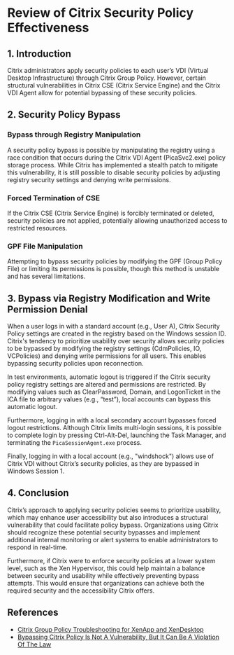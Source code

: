 # Review of Citrix Security Policy Effectiveness

## 1. Introduction
Citrix administrators apply security policies to each user’s VDI (Virtual Desktop Infrastructure) through Citrix Group Policy. However, certain structural vulnerabilities in Citrix CSE (Citrix Service Engine) and the Citrix VDI Agent allow for potential bypassing of these security policies.

## 2. Security Policy Bypass

### Bypass through Registry Manipulation
A security policy bypass is possible by manipulating the registry using a race condition that occurs during the Citrix VDI Agent (PicaSvc2.exe) policy storage process. While Citrix has implemented a stealth patch to mitigate this vulnerability, it is still possible to disable security policies by adjusting registry security settings and denying write permissions.

### Forced Termination of CSE
If the Citrix CSE (Citrix Service Engine) is forcibly terminated or deleted, security policies are not applied, potentially allowing unauthorized access to restricted resources.

### GPF File Manipulation
Attempting to bypass security policies by modifying the GPF (Group Policy File) or limiting its permissions is possible, though this method is unstable and has several limitations.

## 3. Bypass via Registry Modification and Write Permission Denial
When a user logs in with a standard account (e.g., User A), Citrix Security Policy settings are created in the registry based on the Windows session ID. Citrix's tendency to prioritize usability over security allows security policies to be bypassed by modifying the registry settings (CdmPolicies, IO, VCPolicies) and denying write permissions for all users. This enables bypassing security policies upon reconnection.

In test environments, automatic logout is triggered if the Citrix security policy registry settings are altered and permissions are restricted. By modifying values such as ClearPassword, Domain, and LogonTicket in the ICA file to arbitrary values (e.g., “test”), local accounts can bypass this automatic logout.

Furthermore, logging in with a local secondary account bypasses forced logout restrictions. Although Citrix limits multi-login sessions, it is possible to complete login by pressing Ctrl-Alt-Del, launching the Task Manager, and terminating the `PicaSessionAgent.exe` process.

Finally, logging in with a local account (e.g., "windshock") allows use of Citrix VDI without Citrix’s security policies, as they are bypassed in Windows Session 1.

## 4. Conclusion
Citrix’s approach to applying security policies seems to prioritize usability, which may enhance user accessibility but also introduces a structural vulnerability that could facilitate policy bypass. Organizations using Citrix should recognize these potential security bypasses and implement additional internal monitoring or alert systems to enable administrators to respond in real-time.

Furthermore, if Citrix were to enforce security policies at a lower system level, such as the Xen Hypervisor, this could help maintain a balance between security and usability while effectively preventing bypass attempts. This would ensure that organizations can achieve both the required security and the accessibility Citrix offers.

## References
- [Citrix Group Policy Troubleshooting for XenApp and XenDesktop](https://www.slideshare.net/slideshow/citrix-group-policy-troubleshooting-for-xenapp-and-xendesktop/41412077)
- [Bypassing Citrix Policy Is Not A Vulnerability, But It Can Be A Violation Of The Law](https://windshock.github.io/Bypassing-Citrix-policy-is-not-a-vulnerability,-but-it-can-be-a-violation-of-the-law)
<!--stackedit_data:
eyJoaXN0b3J5IjpbLTE5MDExODk2NzFdfQ==
-->